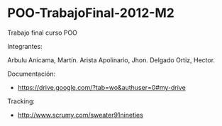 POO-TrabajoFinal-2012-M2
========================

Trabajo final curso POO

Integrantes:

Arbulu Anicama, Martín.
Arista Apolinario, Jhon.
Delgado Ortiz, Hector.

Documentación:
- https://drive.google.com/?tab=wo&authuser=0#my-drive


Tracking:
- http://www.scrumy.com/sweater91nineties